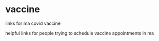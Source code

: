 # vaccine
links for ma covid vaccine

helpful links for people trying to schedule vaccine appointments in ma
